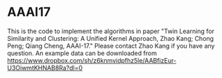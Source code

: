 # AAAI17
 This is the code to implement the algorithms in paper
"Twin Learning for Similarity  and Clustering: A Unified Kernel Approach,
Zhao Kang; Chong Peng; Qiang Cheng, AAAI-17." 
Please contact Zhao Kang if you have any question.
An example data can be downloaded from https://www.dropbox.com/sh/z6knmvidpfhz5le/AABfizEur-U3OiwmtKHNAB8Ra?dl=0
